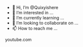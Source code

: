 - 👋 Hi, I’m @Quixyishere
- 👀 I’m interested in ...
- 🌱 I’m currently learning ...
- 💞️ I’m looking to collaborate on ...
- 📫 How to reach me ...

<!---
Quixyishere/Quixyishere is a ✨ special ✨ repository because its `README.md` (this file) appears on your GitHub profile.
You can click the Preview link to take a look at your changes.
--->youtube.com

